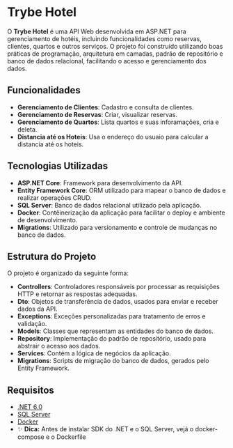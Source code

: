 # Trybe Hotel

O **Trybe Hotel** é uma API Web desenvolvida em ASP.NET para gerenciamento de hotéis, incluindo funcionalidades como reservas, clientes, quartos e outros serviços. O projeto foi construído utilizando boas práticas de programação, arquitetura em camadas, padrão de repositório e banco de dados relacional, facilitando o acesso e gerenciamento dos dados.

## Funcionalidades
- **Gerenciamento de Clientes**: Cadastro e consulta de clientes.
- **Gerenciamento de Reservas**: Criar, visualizar reservas.
- **Gerenciamento de Quartos**: Lista quartos e suas inforamações, cria e deleta.
- **Distancia até os Hoteis**: Usa o endereço do usuaio para calcular a distancia até os hoteis.

## Tecnologias Utilizadas
- **ASP.NET Core**: Framework para desenvolvimento da API.
- **Entity Framework Core**: ORM utilizado para mapear o banco de dados e realizar operações CRUD.
- **SQL Server**: Banco de dados relacional utilizado pela aplicação.
- **Docker**: Contêinerização da aplicação para facilitar o deploy e ambiente de desenvolvimento.
- **Migrations**: Utilizado para versionamento e controle de mudanças no banco de dados.

## Estrutura do Projeto
O projeto é organizado da seguinte forma:
- **Controllers**: Controladores responsáveis por processar as requisições HTTP e retornar as respostas adequadas.
- **Dto**: Objetos de transferência de dados, usados para enviar e receber dados da API.
- **Exceptions**: Exceções personalizadas para tratamento de erros e validação.
- **Models**: Classes que representam as entidades do banco de dados.
- **Repository**: Implementação do padrão de repositório, usado para abstrair o acesso aos dados.
- **Services**: Contém a lógica de negócios da aplicação.
- **Migrations**: Scripts de migração do banco de dados, gerados pelo Entity Framework.

## Requisitos

- [.NET 6.0](https://dotnet.microsoft.com/download/dotnet/6.0)
- [SQL Server](https://www.microsoft.com/en-us/sql-server/sql-server-downloads)
- [Docker](https://www.docker.com/get-started)
- ✨ **Dica:** Antes de instalar SDK do .NET e o SQL Server, vejá o docker-compose e o Dockerfile